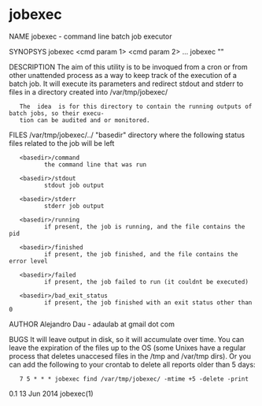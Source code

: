 jobexec
=======


NAME
       jobexec - command line batch job executor

SYNOPSYS
       jobexec <command> <cmd param 1> <cmd param 2> ...
       jobexec "<command with parameters to be executed through a shell>"


DESCRIPTION
       The  aim  of  this utility is to be invoqued from a cron or from other unattended process as a
       way to keep track of the execution of a batch job. It will execute its parameters and redirect
       stdout and stderr to files in a directory created into /var/tmp/jobexec/

       The  idea  is for this directory to contain the running outputs of batch jobs, so their execu‐
       tion can be audited and or monitored.


FILES
       /var/tmp/jobexec/<processname>.<hash>.<timestamp>/
              "basedir" directory where the following status files related to the job will be left

       <basedir>/command
              the command line that was run

       <basedir>/stdout
              stdout job output

       <basedir>/stderr
              stderr job output

       <basedir>/running
              if present, the job is running, and the file contains the pid

       <basedir>/finished
              if present, the job finished, and the file contains the error level

       <basedir>/failed
              if present, the job failed to run (it couldnt be executed)

       <basedir>/bad_exit_status
              if present, the job finished with an exit status other than 0


AUTHOR
       Alejandro Dau - adaulab at gmail dot com


BUGS
       It will leave output in disk, so it will accumulate over time. You can leave the expiration of
       the files up to the OS (some Unixes have a regular process that deletes unaccesed files in the
       /tmp and /var/tmp dirs).  Or you can add the following to your crontab to delete  all  reports
       older than 5 days:

       7 5 * * * jobexec find /var/tmp/jobexec/ -mtime +5 -delete -print





0.1                                          13 Jun 2014                                   jobexec(1)
